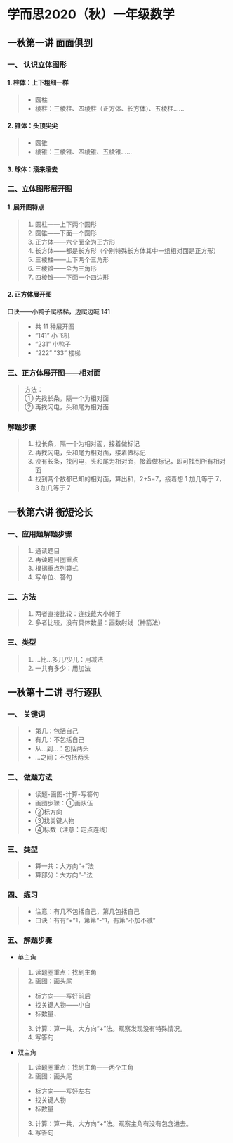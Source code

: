 # 学而思2020（秋）一年级数学

## 一秋第一讲 面面俱到

### 一、 认识立体图形

#### 1. 柱体：上下粗细一样

> - 圆柱
> - 棱柱：三棱柱、四棱柱（正方体、长方体）、五棱柱……

#### 2. 锥体：头顶尖尖

> - 圆锥
> - 棱锥：三棱锥、四棱锥、五棱锥……

#### 3. 球体：滚来滚去

### 二、立体图形展开图

#### 1. 展开图特点

>  1. 圆柱——上下两个圆形
>  2. 圆锥——下面一个圆形
>  3. 正方体——六个面全为正方形
>  4. 长方体——都是长方形（个别特殊长方体其中一组相对面是正方形）
>  5. 三棱柱——上下两个三角形
>  6. 三棱锥——全为三角形
>  7. 四棱锥——下面一个四边形

#### 2. 正方体展开图

口诀——小鸭子爬楼梯，边爬边喊 141

> - 共 11 种展开图
> - “141” 小飞机
> - “231” 小鸭子
> - “222” “33” 楼梯

### 三、正方体展开图——相对面

> 方法：  
① 先找长条，隔一个为相对面  
② 再找闪电，头和尾为相对面

### 解题步骤

> 1. 找长条，隔一个为相对面，接着做标记
> 2. 再找闪电，头和尾为相对面，接着做标记
> 3. 没有长条，找闪电，头和尾为相对面，接着做标记，即可找到所有相对面
> 4. 找到两个数都已知的相对面，算出和，2+5=7，接着想 1 加几等于 7，3 加几等于 7

## 一秋第六讲 衡短论长

### 一、应用题解题步骤

> 1. 通读题目
> 2. 再读题目圈重点
> 3. 根据重点列算式
> 4. 写单位、答句

### 二、方法

> 1. 两者直接比较：连线戴大小帽子
> 2. 多者比较，没有具体数量：画数射线（神箭法）

### 三、类型

> 1. ...比...多几/少几：用减法
> 2. 一共有多少：用加法

## 一秋第十二讲 寻行逐队

### 一、 关键词

> - 第几：包括自己
> - 有几：不包括自己
> - 从...到...：包括两头
> - ...之间：不包括两头

### 二、 做题方法

> - 读题-画图-计算-写答句
> - 画图步骤：①画队伍
> - ②标方向
> - ③找关键人物
> - ④标数（注意：定点连线）

### 三、 类型

> - 算一共：大方向“+”法
> - 算部分：大方向“-”法

### 四、 练习

> - 注意：有几不包括自己，第几包括自己
> - 口诀：有有“+”1，第第“-”1，有第“不加不减”

### 五、 解题步骤

- 单主角

>  1. 读题圈重点：找到主角
>  2. 画图：画头尾
>
>    - 标方向——写好前后
>    - 找关键人物——小白
>    - 标数量、
>
>  3. 计算：算一共，大方向“+”法。观察发现没有特殊情况。
>  4. 写答句

- 双主角

>  1. 读题圈重点：找到主角——两个主角
>  2. 画图：画头尾
>
>    - 标方向——写好左右
>    - 找关键人物
>    - 标数量
>
>  3. 计算：算一共，大方向“+”法。观察主角有没有包含进去。
>  4. 写答句

